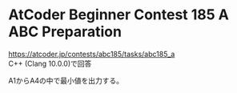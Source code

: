 # AtCoder Beginner Contest 185 A ABC Preparation  
https://atcoder.jp/contests/abc185/tasks/abc185_a  
C++ (Clang 10.0.0)で回答  

A1からA4の中で最小値を出力する。
